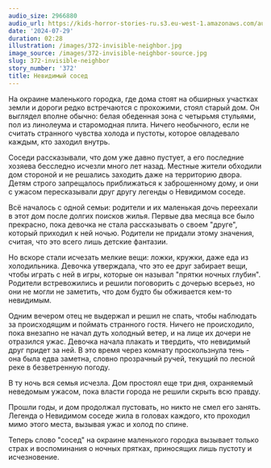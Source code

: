```yaml
---
audio_size: 2966880
audio_url: https://kids-horror-stories-ru.s3.eu-west-1.amazonaws.com/audio/372-invisible-neighbor.mp3
date: '2024-07-29'
duration: 02:28
illustration: /images/372-invisible-neighbor.jpg
image_source: /images/372-invisible-neighbor-source.jpg
slug: 372-invisible-neighbor
story_number: '372'
title: Невидимый сосед
---
```


На окраине маленького городка, где дома стоят на обширных участках земли и дороги редко встречаются с прохожими, стоял старый дом. Он выглядел вполне обычно: белая обеденная зона с четырьмя стульями, пол из линолеума и старомодная плита. Ничего необычного, если не считать странного чувства холода и пустоты, которое овладевало каждым, кто заходил внутрь.

Соседи рассказывали, что дом уже давно пустует, а его последние хозяева бесследно исчезли много лет назад. Местные жители обходили дом стороной и не решались заходить даже на территорию двора. Детям строго запрещалось приближаться к заброшенному дому, и они с ужасом пересказывали друг другу легенды о Невидимом соседе.

Всё началось с одной семьи: родители и их маленькая дочь переехали в этот дом после долгих поисков жилья. Первые два месяца все было прекрасно, пока девочка не стала рассказывать о своем "друге", который приходил к ней ночью. Родители не придали этому значения, считая, что это всего лишь детские фантазии.

Но вскоре стали исчезать мелкие вещи: ложки, кружки, даже еда из холодильника. Девочка утверждала, что это ее друг забирает вещи, чтобы играть с ней в игры, которые он называл "прятки ночных глубин". Родители встревожились и решили поговорить с дочерью всерьез, но они не могли не заметить, что дом будто бы обживается кем-то невидимым.

Одним вечером отец не выдержал и решил не спать, чтобы наблюдать за происходящим и поймать странного гостя. Ничего не происходило, пока внезапно не начал дуть холодный ветер, и на лице их дочери не отразился ужас. Девочка начала плакать и твердить, что невидимый друг придет за ней. В это время через комнату проскользнула тень - она была едва заметна, словно прозрачный ручей, текущий по лесной реке в безветренную погоду.

В ту ночь вся семья исчезла. Дом простоял еще три дня, охраняемый неведомым ужасом, пока власти города не решили скрыть всю правду.

Прошли годы, и дом продолжал пустовать, но никто не смел его занять. Легенда о Невидимом соседе жила в головах каждого, кто проходил мимо этого места, вызывая ужас и холод по спине. 

Теперь слово "сосед" на окраине маленького городка вызывает только страх и воспоминания о ночных прятках, приносящих лишь пустоту и исчезновение.